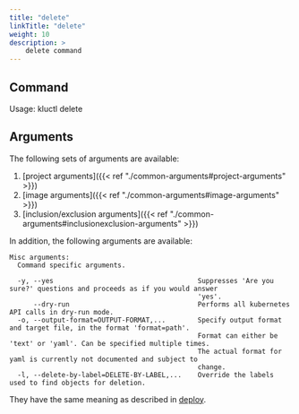 ```yaml
---
title: "delete"
linkTitle: "delete"
weight: 10
description: >
    delete command
---
```


## Command
<!-- BEGIN SECTION "delete" "Usage" false -->
Usage: kluctl delete

<!-- END SECTION -->

## Arguments
The following sets of arguments are available:
1. [project arguments]({{< ref "./common-arguments#project-arguments" >}})
1. [image arguments]({{< ref "./common-arguments#image-arguments" >}})
1. [inclusion/exclusion arguments]({{< ref "./common-arguments#inclusionexclusion-arguments" >}})

In addition, the following arguments are available:
<!-- BEGIN SECTION "delete" "Misc arguments" true -->
```
Misc arguments:
  Command specific arguments.

  -y, --yes                                    Suppresses 'Are you sure?' questions and proceeds as if you would answer
                                               'yes'.
      --dry-run                                Performs all kubernetes API calls in dry-run mode.
  -o, --output-format=OUTPUT-FORMAT,...        Specify output format and target file, in the format 'format=path'.
                                               Format can either be 'text' or 'yaml'. Can be specified multiple times.
                                               The actual format for yaml is currently not documented and subject to
                                               change.
  -l, --delete-by-label=DELETE-BY-LABEL,...    Override the labels used to find objects for deletion.

```
<!-- END SECTION -->

They have the same meaning as described in [deploy](#deploy).
